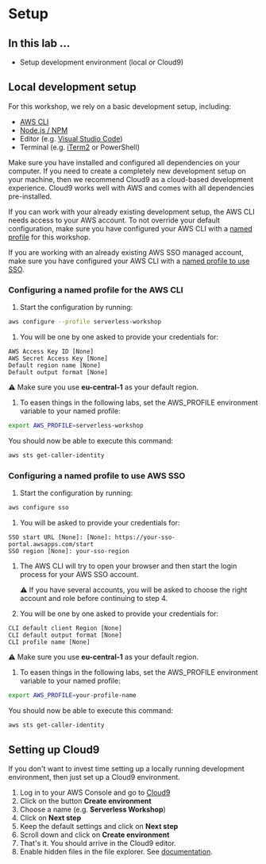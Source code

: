 # Setup

## In this lab …

- Setup development environment (local or Cloud9)

## Local development setup

For this workshop, we rely on a basic development setup, including:

- [AWS CLI](https://docs.aws.amazon.com/cli/latest/userguide/install-cliv2.html)
- [Node.js / NPM](https://nodejs.org/en/)
- Editor (e.g. [Visual Studio Code](https://code.visualstudio.com/))
- Terminal (e.g. [iTerm2](https://iterm2.com/) or PowerShell)

Make sure you have installed and configured all dependencies on your computer. If you need to create a completely new development setup on your machine, then we recommend Cloud9 as a cloud-based development experience. Cloud9 works well with AWS and comes with all dependencies pre-installed.

If you can work with your already existing development setup, the AWS CLI needs access to your AWS account. To not override your default configuration, make sure you have configured your AWS CLI with a [named profile](https://docs.aws.amazon.com/cli/latest/userguide/cli-configure-quickstart.html#cli-configure-quickstart-profiles) for this workshop.

If you are working with an already existing AWS SSO managed account, make sure you have configured your AWS CLI with a [named profile to use SSO](https://docs.aws.amazon.com/cli/latest/userguide/cli-configure-sso.html).

### Configuring a named profile for the AWS CLI

1. Start the configuration by running:
```bash
aws configure --profile serverless-workshop
```
1. You will be one by one asked to provide your credentials for:
```
AWS Access Key ID [None]
AWS Secret Access Key [None]
Default region name [None]
Default output format [None]
```
⚠️ Make sure you use **eu-central-1** as your default region.

1. To easen things in the following labs, set the AWS_PROFILE environment variable to your named profile:
```bash
export AWS_PROFILE=serverless-workshop
```

You should now be able to execute this command:
```bash
aws sts get-caller-identity
```
[//]: # (TODO: Check + update)
### Configuring a named profile to use AWS SSO

1. Start the configuration by running:
```bash
aws configure sso
```
1. You will be asked to provide your credentials for:
```
SSO start URL [None]: [None]: https://your-sso-portal.awsapps.com/start
SSO region [None]: your-sso-region
```
1. The AWS CLI will try to open your browser and then start the login process for your AWS SSO account. 

    ⚠️ If you have several accounts, you will be asked to choose the right account and role before continuing to step 4.
1. You will be one by one asked to provide your credentials for:
```
CLI default client Region [None]
CLI default output format [None]
CLI profile name [None]
```
⚠️ Make sure you use **eu-central-1** as your default region.

1. To easen things in the following labs, set the AWS_PROFILE environment variable to your named profile:
```bash
export AWS_PROFILE=your-profile-name
```

You should now be able to execute this command:
```bash
aws sts get-caller-identity
```

## Setting up Cloud9

If you don't want to invest time setting up a locally running development environment, then just set up a Cloud9 environment.

1. Log in to your AWS Console and go to [Cloud9](https://console.aws.amazon.com/cloud9/)
2. Click on the button **Create environment**
3. Choose a name (e.g. **Serverless Workshop**)
4. Click on **Next step**
5. Keep the default settings and click on **Next step**
6. Scroll down and click on **Create environment**
7. That's it. You should arrive in the Cloud9 editor.
8. Enable hidden files in the file explorer. See [documentation](https://docs.aws.amazon.com/cloud9/latest/user-guide/tour-ide.html#tour-ide-environment).
